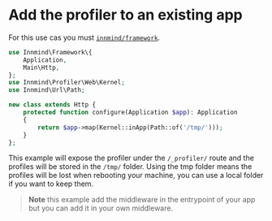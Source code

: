 # Add the profiler to an existing app

For this use cas you must [`innmind/framework`](https://packagist.org/packages/innmind/framework).

```php
use Innmind\Framework\{
    Application,
    Main\Http,
};
use Innmind\Profiler\Web\Kernel;
use Innmind\Url\Path;

new class extends Http {
    protected function configure(Application $app): Application
    {
        return $app->map(Kernel::inApp(Path::of('/tmp/')));
    }
};
```

This example will expose the profiler under the `/_profiler/` route and the profiles will be stored in the `/tmp/` folder. Using the tmp folder means the profiles will be lost when rebooting your machine, you can use a local folder if you want to keep them.

> **Note** this example add the middleware in the entrypoint of your app but you can add it in your own middleware.
